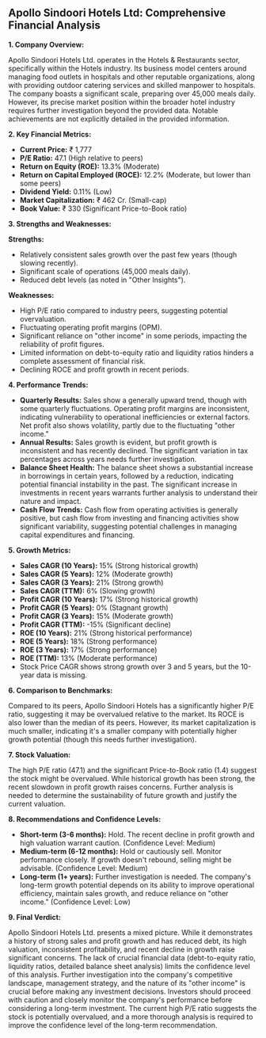 ## Apollo Sindoori Hotels Ltd: Comprehensive Financial Analysis

**1. Company Overview:**

Apollo Sindoori Hotels Ltd. operates in the Hotels & Restaurants sector, specifically within the Hotels industry.  Its business model centers around managing food outlets in hospitals and other reputable organizations, along with providing outdoor catering services and skilled manpower to hospitals. The company boasts a significant scale, preparing over 45,000 meals daily.  However, its precise market position within the broader hotel industry requires further investigation beyond the provided data.  Notable achievements are not explicitly detailed in the provided information.

**2. Key Financial Metrics:**

* **Current Price:** ₹ 1,777
* **P/E Ratio:** 47.1 (High relative to peers)
* **Return on Equity (ROE):** 13.3% (Moderate)
* **Return on Capital Employed (ROCE):** 12.2% (Moderate, but lower than some peers)
* **Dividend Yield:** 0.11% (Low)
* **Market Capitalization:** ₹ 462 Cr. (Small-cap)
* **Book Value:** ₹ 330 (Significant Price-to-Book ratio)


**3. Strengths and Weaknesses:**

**Strengths:**

* Relatively consistent sales growth over the past few years (though slowing recently).
* Significant scale of operations (45,000 meals daily).
* Reduced debt levels (as noted in "Other Insights").

**Weaknesses:**

* High P/E ratio compared to industry peers, suggesting potential overvaluation.
* Fluctuating operating profit margins (OPM).
* Significant reliance on "other income" in some periods, impacting the reliability of profit figures.
* Limited information on debt-to-equity ratio and liquidity ratios hinders a complete assessment of financial risk.
* Declining ROCE and profit growth in recent periods.


**4. Performance Trends:**

* **Quarterly Results:** Sales show a generally upward trend, though with some quarterly fluctuations.  Operating profit margins are inconsistent, indicating vulnerability to operational inefficiencies or external factors.  Net profit also shows volatility, partly due to the fluctuating "other income."
* **Annual Results:**  Sales growth is evident, but profit growth is inconsistent and has recently declined.  The significant variation in tax percentages across years needs further investigation.
* **Balance Sheet Health:**  The balance sheet shows a substantial increase in borrowings in certain years, followed by a reduction, indicating potential financial instability in the past.  The significant increase in investments in recent years warrants further analysis to understand their nature and impact.
* **Cash Flow Trends:** Cash flow from operating activities is generally positive, but cash flow from investing and financing activities show significant variability, suggesting potential challenges in managing capital expenditures and financing.

**5. Growth Metrics:**

* **Sales CAGR (10 Years):** 15% (Strong historical growth)
* **Sales CAGR (5 Years):** 12% (Moderate growth)
* **Sales CAGR (3 Years):** 21% (Strong growth)
* **Sales CAGR (TTM):** 6% (Slowing growth)
* **Profit CAGR (10 Years):** 17% (Strong historical growth)
* **Profit CAGR (5 Years):** 0% (Stagnant growth)
* **Profit CAGR (3 Years):** 15% (Moderate growth)
* **Profit CAGR (TTM):** -15% (Significant decline)
* **ROE (10 Years):** 21% (Strong historical performance)
* **ROE (5 Years):** 18% (Strong performance)
* **ROE (3 Years):** 17% (Strong performance)
* **ROE (TTM):** 13% (Moderate performance)
* Stock Price CAGR shows strong growth over 3 and 5 years, but the 10-year data is missing.

**6. Comparison to Benchmarks:**

Compared to its peers, Apollo Sindoori Hotels has a significantly higher P/E ratio, suggesting it may be overvalued relative to the market.  Its ROCE is also lower than the median of its peers.  However, its market capitalization is much smaller, indicating it's a smaller company with potentially higher growth potential (though this needs further investigation).

**7. Stock Valuation:**

The high P/E ratio (47.1) and the significant Price-to-Book ratio (1.4) suggest the stock might be overvalued.  While historical growth has been strong, the recent slowdown in profit growth raises concerns.  Further analysis is needed to determine the sustainability of future growth and justify the current valuation.

**8. Recommendations and Confidence Levels:**

* **Short-term (3-6 months):** Hold.  The recent decline in profit growth and high valuation warrant caution.  (Confidence Level: Medium)
* **Medium-term (6-12 months):** Hold or cautiously sell.  Monitor performance closely.  If growth doesn't rebound, selling might be advisable. (Confidence Level: Medium)
* **Long-term (1+ years):**  Further investigation is needed.  The company's long-term growth potential depends on its ability to improve operational efficiency, maintain sales growth, and reduce reliance on "other income."  (Confidence Level: Low)


**9. Final Verdict:**

Apollo Sindoori Hotels Ltd. presents a mixed picture.  While it demonstrates a history of strong sales and profit growth and has reduced debt, its high valuation, inconsistent profitability, and recent decline in growth raise significant concerns.  The lack of crucial financial data (debt-to-equity ratio, liquidity ratios, detailed balance sheet analysis) limits the confidence level of this analysis.  Further investigation into the company's competitive landscape, management strategy, and the nature of its "other income" is crucial before making any investment decisions.  Investors should proceed with caution and closely monitor the company's performance before considering a long-term investment.  The current high P/E ratio suggests the stock is potentially overvalued, and a more thorough analysis is required to improve the confidence level of the long-term recommendation.
